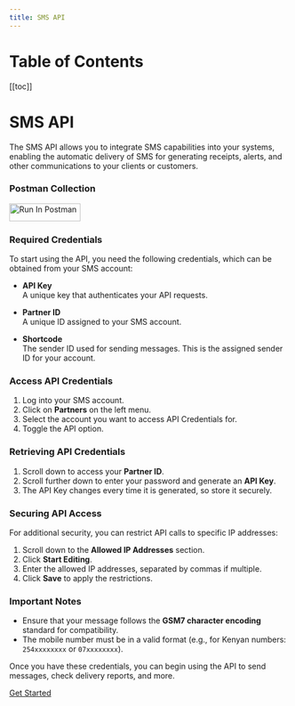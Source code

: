 ```yaml
---
title: SMS API
---
```

# Table of Contents

[[toc]]
# SMS API

The SMS API allows you to integrate SMS capabilities into your systems, enabling the automatic delivery of SMS for generating receipts, alerts, and other communications to your clients or customers.

### Postman Collection  

[<img src="https://run.pstmn.io/button.svg" alt="Run In Postman" style="width: 128px; height: 32px;">](https://god.gw.postman.com/run-collection/25262064-a68bb57b-3829-425f-bae7-337ca678e2c5?action=collection%2Ffork&source=rip_markdown&collection-url=entityId%3D25262064-a68bb57b-3829-425f-bae7-337ca678e2c5%26entityType%3Dcollection%26workspaceId%3Da4f7eece-9e44-4c3d-bae1-c2e1057c8919)


### Required Credentials

To start using the API, you need the following credentials, which can be obtained from your SMS account:

- **API Key**  
  A unique key that authenticates your API requests.

- **Partner ID**  
  A unique ID assigned to your SMS account.

- **Shortcode**  
  The sender ID used for sending messages. This is the assigned sender ID for your account.

### Access API Credentials

1. Log into your SMS account.
2. Click on **Partners** on the left menu.
3. Select the account you want to access API Credentials for.
4. Toggle the API option.

### Retrieving API Credentials

1. Scroll down to access your **Partner ID**.
2. Scroll further down to enter your password and generate an **API Key**.
3. The API Key changes every time it is generated, so store it securely.

### Securing API Access

For additional security, you can restrict API calls to specific IP addresses:

1. Scroll down to the **Allowed IP Addresses** section.
2. Click **Start Editing**.
3. Enter the allowed IP addresses, separated by commas if multiple.
4. Click **Save** to apply the restrictions.

### Important Notes

- Ensure that your message follows the **GSM7 character encoding** standard for compatibility.
- The mobile number must be in a valid format (e.g., for Kenyan numbers: `254xxxxxxxx` or `07xxxxxxxx`).

Once you have these credentials, you can begin using the API to send messages, check delivery reports, and more.

[Get Started](send-sms.md)
